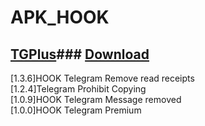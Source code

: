 # APK_HOOK   
## [TGPlus](https://github.com/Eoyz369/APK_HOOK/tree/main/TGPlus)### [Download](https://github.com/Eoyz369/APK_HOOK/releases/tag/TGPlus)
[1.3.6]HOOK Telegram Remove read receipts   
[1.2.4]Telegram Prohibit Copying   
[1.0.9]HOOK Telegram Message removed   
[1.0.0]HOOK Telegram Premium   


